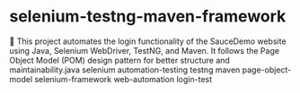# selenium-testng-maven-framework
🚀 This project automates the login functionality of the SauceDemo website using Java, Selenium WebDriver, TestNG, and Maven. It follows the Page Object Model (POM) design pattern for better structure and maintainability.java selenium automation-testing testng maven page-object-model selenium-framework web-automation login-test
